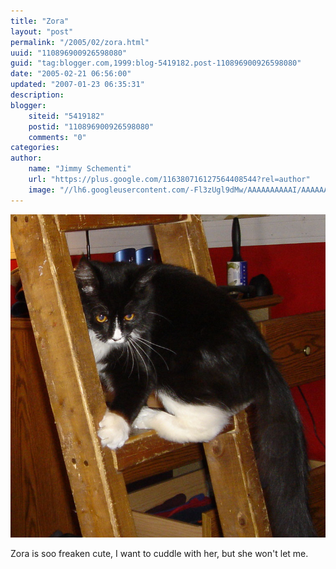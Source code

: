 ```yaml
---
title: "Zora"
layout: "post"
permalink: "/2005/02/zora.html"
uuid: "110896900926598080"
guid: "tag:blogger.com,1999:blog-5419182.post-110896900926598080"
date: "2005-02-21 06:56:00"
updated: "2007-01-23 06:35:31"
description:
blogger:
    siteid: "5419182"
    postid: "110896900926598080"
    comments: "0"
categories:
author:
    name: "Jimmy Schementi"
    url: "https://plus.google.com/116380716127564408544?rel=author"
    image: "//lh6.googleusercontent.com/-Fl3zUgl9dMw/AAAAAAAAAAI/AAAAAAAABYQ/CvQezyGiMP4/s512-c/photo.jpg"
---
```


<a href='/blog/hello/74/1320/1024/DSC00252.jpg'><img src='/blog/hello/74/1320/1024/DSC00252.jpg'></a>

Zora is soo freaken cute, I want to cuddle with her, but she won't let me.